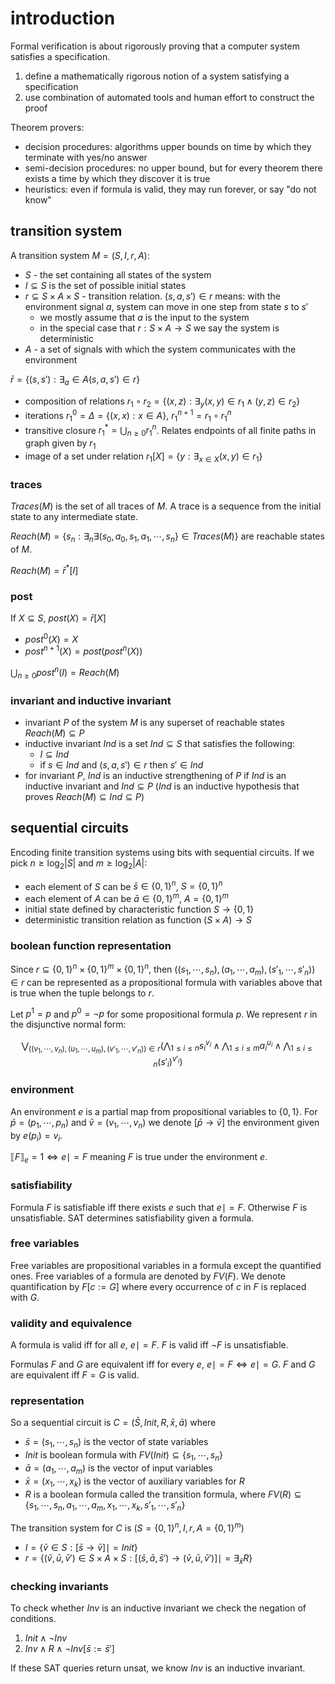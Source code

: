 # introduction

Formal verification is about rigorously proving that a computer system satisfies a specification.

1. define a mathematically rigorous notion of a system satisfying a specification
2. use combination of automated tools and human effort to construct the proof

Theorem provers:

- decision procedures: algorithms upper bounds on time by which they terminate with yes/no answer
- semi-decision procedures: no upper bound, but for every theorem there exists a time by which they discover it is true
- heuristics: even if formula is valid, they may run forever, or say "do not know"

## transition system

A transition system $M = (S, I, r, A)$:

- $S$ - the set containing all states of the system
- $I \subseteq S$ is the set of possible initial states
- $r \subseteq S \times A \times S$ - transition relation. $(s, a, s') \in r$ means: with the environment signal $a$, system can move in one step from state $s$ to $s'$
  - we mostly assume that $a$ is the input to the system
  - in the special case that $r : S \times A \to S$ we say the system is deterministic
- $A$ - a set of signals with which the system communicates with the environment

$\bar r = \{(s, s') : \exists_a \in A (s, a, s') \in r\}$

- composition of relations $r_1 \circ r_2 = \{(x, z) : \exists_y (x, y) \in r_1 \land (y, z) \in r_2\}$
- iterations $r_1^0 = \Delta = \{(x, x) : x \in A\}$, $r_1^{n+1} = r_1 \circ r_1^n$
- transitive closure $r_1^* = \bigcup_{n \ge 0} r_1^n$. Relates endpoints of all finite paths in graph given by $r_1$
- image of a set under relation $r_1[X] = \{y : \exists_{x \in X} (x, y) \in r_1\}$

### traces

$Traces(M)$ is the set of all traces of $M$. A trace is a sequence from the initial state to any intermediate state.

$Reach(M) = \{s_n : \exists_{n} \exists(s_0, a_0, s_1, a_1, \cdots, s_n\} \in Traces(M)\}$ are reachable states of $M$.

$Reach(M) = \bar r^*[I]$

### post

If $X \subseteq S$, $post(X) = \bar r[X]$

- $post^0(X) = X$
- $post^{n+1}(X) = post(post^n(X))$

$\bigcup_{n \ge 0} post^n(I) = Reach(M)$

### invariant and inductive invariant

- invariant $P$ of the system $M$ is any superset of reachable states $Reach(M) \subseteq P$
- inductive invariant $Ind$ is a set $Ind \subseteq S$ that satisfies the following:
  - $I \subseteq Ind$
  - if $s \in Ind$ and $(s, a, s') \in r$ then $s' \in Ind$
- for invariant $P$, $Ind$ is an inductive strengthening of $P$ if $Ind$ is an inductive invariant and $Ind \subseteq P$ ($Ind$ is an inductive hypothesis that proves $Reach(M) \subseteq Ind \subseteq P$)

## sequential circuits

Encoding finite transition systems using bits with sequential circuits. If we pick $n \ge \log_2|S|$ and $m \ge \log_2|A|$:

- each element of $S$ can be $\bar s \in \{0, 1\}^n$, $S = \{0, 1\}^n$
- each element of $A$ can be $\bar a \in \{0, 1\}^m$, $A = \{0, 1\}^m$
- initial state defined by characteristic function $S \to \{0, 1\}$
- deterministic transition relation as function $(S \times A) \to S$

### boolean function representation

Since $r \subseteq \{0, 1\}^n \times \{0, 1\}^m \times \{0, 1\}^n$, then $((s_1, \cdots, s_n), (a_1, \cdots, a_m), (s'_1, \cdots, s'_n)) \in r$ can be represented as a propositional formula with variables above that is true when the tuple belongs to $r$.

Let $p^1 = p$ and $p^0 = \neg p$ for some propositional formula $p$. We represent $r$ in the disjunctive normal form:

$$
\bigvee_{((v_1, \cdots, v_n), (u_1, \cdots, u_m), (v'_1, \cdots, v'_n)) \in r} (\bigwedge_{1 \le i \le n}s_i^{v_i} \land \bigwedge_{1 \le i \le m}a_i^{u_i} \land \bigwedge_{1 \le i \le n}(s'_i)^{v'_i})
$$

### environment

An environment $e$ is a partial map from propositional variables to $\{0, 1\}$. For $\bar p = (p_1, \cdots, p_n)$ and $\bar v = (v_1, \cdots, v_n)$ we denote $[\bar p \to \bar v]$ the environment given by $e(p_i) = v_i$.

$\llbracket F \rrbracket_e = 1 \iff e \mid= F$ meaning $F$ is true under the environment $e$.

### satisfiability

Formula $F$ is satisfiable iff there exists $e$ such that $e \mid= F$. Otherwise $F$ is unsatisfiable. SAT determines satisfiability given a formula.

### free variables

Free variables are propositional variables in a formula except the quantified ones. Free variables of a formula are denoted by $FV(F)$. We denote quantification by $F[c := G]$ where every occurrence of $c$ in $F$ is replaced with $G$.

### validity and equivalence

A formula is valid iff for all $e$, $e \mid= F$. $F$ is valid iff $\neg F$ is unsatisfiable.

Formulas $F$ and $G$ are equivalent iff for every $e$, $e \mid= F \iff e \mid= G$. $F$ and $G$ are equivalent iff $F = G$ is valid.

### representation

So a sequential circuit is $C = (\bar S, Init, R, \bar x, \bar a)$ where

- $\bar s = (s_1, \cdots, s_n)$ is the vector of state variables
- $Init$ is boolean formula with $FV(Init) \subseteq \{s_1, \cdots, s_n\}$
- $\bar a = (a_1, \cdots, a_m)$ is the vector of input variables
- $\bar x = (x_1, \cdots, x_k)$ is the vector of auxiliary variables for $R$
- $R$ is a boolean formula called the transition formula, where $FV(R) \subseteq \{s_1, \cdots, s_n, a_1, \cdots, a_m, x_1, \cdots, x_k, s'_1, \cdots, s'_n\}$

The transition system for $C$ is $(S = \{0, 1\}^n, I, r, A = \{0, 1\}^m)$

- $I = \{\bar v \in S : [\bar s \to \bar v] \mid=Init\}$
- $r = \{(\bar v, \bar u, \bar v') \in S \times A \times S : [(\bar s, \bar a, \bar s') \to (\bar v, \bar u, \bar v')] \mid= \exists_{\bar x}R\}$

### checking invariants

To check whether $Inv$ is an inductive invariant we check the negation of conditions.

1. $Init \land \neg Inv$
2. $Inv \land R \land \neg Inv[\bar s := \bar s']$

If these SAT queries return unsat, we know $Inv$ is an inductive invariant.
